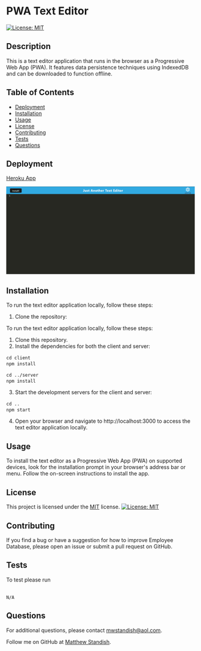 # PWA Text Editor

[![License: MIT](https://img.shields.io/badge/License-MIT-yellow.svg)](https://opensource.org/licenses/MIT)

## Description

This is a text editor application that runs in the browser as a Progressive Web App (PWA). It features data persistence techniques using IndexedDB and can be downloaded to function offline.

## Table of Contents

- [Deployment](#deployment)
- [Installation](#installation)
- [Usage](#usage)
- [License](#license)
- [Contributing](#contributing)
- [Tests](#tests)
- [Questions](#questions)

## Deployment

[Heroku App](https://frozen-stream-04240-962476f7392a.herokuapp.com/)

![Deployed Screenshot](/client/src/images/herokuappscreenshot.png)

## Installation

To run the text editor application locally, follow these steps:

1. Clone the repository:

To run the text editor application locally, follow these steps:

1. Clone this repository.
2. Install the dependencies for both the client and server:

```
cd client
npm install
```

```
cd ../server
npm install
```

3. Start the development servers for the client and server:

```
cd ..
npm start
```

4. Open your browser and navigate to http://localhost:3000 to access the text editor application locally.

## Usage

To install the text editor as a Progressive Web App (PWA) on supported devices, look for the installation prompt in your browser's address bar or menu. Follow the on-screen instructions to install the app.

## License

This project is licensed under the [MIT](https://opensource.org/licenses/MIT) license. [![License: MIT](https://img.shields.io/badge/License-MIT-yellow.svg)](https://opensource.org/licenses/MIT)

## Contributing

If you find a bug or have a suggestion for how to improve Employee Database, please open an issue or submit a pull request on GitHub.

## Tests

To test please run

```

N/A

```

## Questions

For additional questions, please contact [mwstandish@aol.com](mailto:mwstandish@aol.com).

Follow me on GitHub at [Matthew Standish](https://github.com/MatthewStandish).
